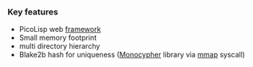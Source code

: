 ### Key features
* PicoLisp web [framework](http://software-lab.de/doc/app.html)
* Small memory footprint
* multi directory hierarchy
* Blake2b hash for uniqueness ([Monocypher](https://monocypher.org) library
via [mmap](https://en.wikipedia.org/wiki/Mmap) syscall)

